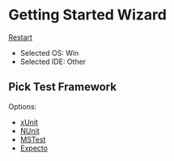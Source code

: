 <!--
GENERATED FILE - DO NOT EDIT
This file was generated by [MarkdownSnippets](https://github.com/SimonCropp/MarkdownSnippets).
Source File: /docs/mdsource/wiz/picktest_Win_Other.source.md
To change this file edit the source file and then run MarkdownSnippets.
-->

# Getting Started Wizard

[Restart](/docs/wiz/readme.md)

* Selected OS: Win
* Selected IDE: Other

## Pick Test Framework

Options:
 * [xUnit](result_Win_Other_xUnit.md)
 * [NUnit](result_Win_Other_NUnit.md)
 * [MSTest](result_Win_Other_MSTest.md)
 * [Expecto](result_Win_Other_Expecto.md)
